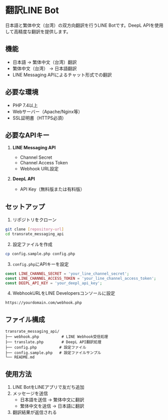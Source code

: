 # 翻訳LINE Bot

日本語と繁体中文（台湾）の双方向翻訳を行うLINE Botです。DeepL APIを使用して高精度な翻訳を提供します。

## 機能

- 日本語 → 繁体中文（台湾）翻訳
- 繁体中文（台湾） → 日本語翻訳
- LINE Messaging APIによるチャット形式での翻訳

## 必要な環境

- PHP 7.4以上
- Webサーバー（Apache/Nginx等）
- SSL証明書（HTTPS必須）

## 必要なAPIキー

1. **LINE Messaging API**
   - Channel Secret
   - Channel Access Token
   - Webhook URL設定

2. **DeepL API**
   - API Key（無料版または有料版）

## セットアップ

1. リポジトリをクローン
```bash
git clone [repository-url]
cd transrate_messaging_api
```

2. 設定ファイルを作成
```bash
cp config.sample.php config.php
```

3. `config.php`にAPIキーを設定
```php
const LINE_CHANNEL_SECRET = 'your_line_channel_secret';
const LINE_CHANNEL_ACCESS_TOKEN = 'your_line_channel_access_token';
const DEEPL_API_KEY = 'your_deepl_api_key';
```

4. WebhookURLをLINE Developersコンソールに設定
```
https://yourdomain.com/webhook.php
```

## ファイル構成

```
transrate_messaging_api/
├── webhook.php          # LINE Webhook受信処理
├── translate.php        # DeepL API翻訳処理
├── config.php          # 設定ファイル
├── config.sample.php   # 設定ファイルサンプル
└── README.md
```

## 使用方法

1. LINE BotをLINEアプリで友だち追加
2. メッセージを送信
   - 日本語を送信 → 繁体中文に翻訳
   - 繁体中文を送信 → 日本語に翻訳
3. 翻訳結果が返信される
